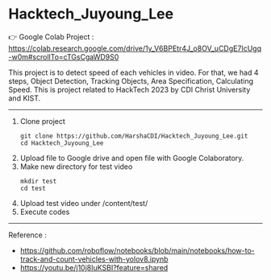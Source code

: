 # Hacktech_Juyoung_Lee

👉 Google Colab Project : 
https://colab.research.google.com/drive/1y_V6BPEtr4J_o8OV_uCDgE7IcUgq-w0m#scrollTo=cTGsCgaWD9S0

This project is to detect speed of each vehicles in video. For that, we had 4 steps, Object Detection, Tracking Objects, Area Specification, Calculating Speed. This is project related to HackTech 2023 by CDI Christ University and KIST. 

---------------

1. Clone project
    ```
    git clone https://github.com/HarshaCDI/Hacktech_Juyoung_Lee.git
    cd Hacktech_Juyoung_Lee
    ```
2. Upload file to Google drive and open file with Google Colaboratory.
3. Make new directory for test video
    ```
    mkdir test
    cd test
    ``` 
5. Upload test video under /content/test/
6. Execute codes  

----------------
Reference : 
* https://github.com/roboflow/notebooks/blob/main/notebooks/how-to-track-and-count-vehicles-with-yolov8.ipynb
* https://youtu.be/j10j8IuKSBI?feature=shared
